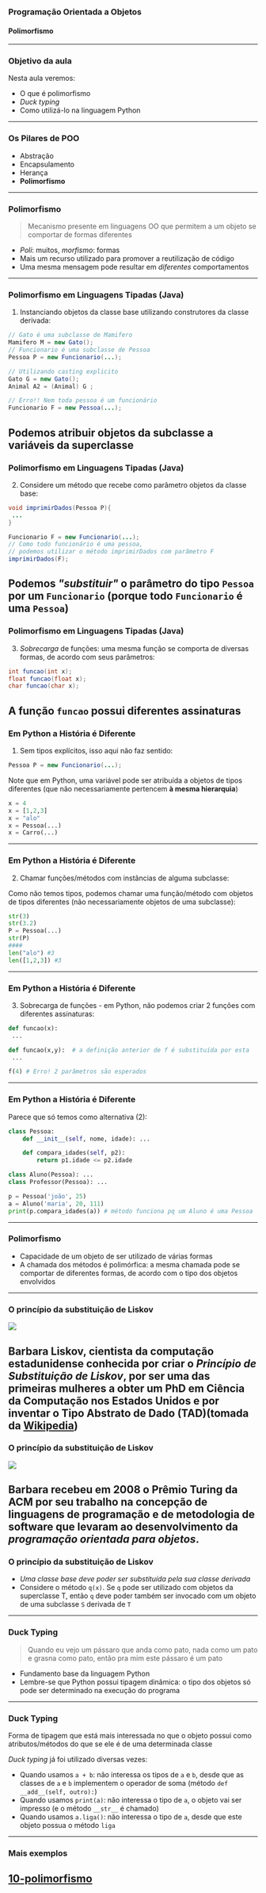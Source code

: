 ### Programação Orientada a Objetos
#### Polimorfismo
---

### Objetivo da aula

Nesta aula veremos: 

- O que é polimorfismo
- *Duck typing*
- Como utilizá-lo na linguagem Python
---

### Os Pilares de POO

- Abstração
- Encapsulamento
- Herança
- __Polimorfismo__
---

### Polimorfismo

> Mecanismo presente em linguagens OO que permitem a um objeto se comportar de
> formas diferentes 

- *Poli*: muitos, *morfismo*: formas
- Mais um recurso utilizado para promover a reutilização de código
- Uma mesma mensagem pode resultar em _diferentes_ comportamentos
---

### Polimorfismo em Linguagens Tipadas (Java)

1. Instanciando objetos da classe base utilizando construtores da classe derivada:

```java
// Gato é uma subclasse de Mamifero
Mamifero M = new Gato(); 
// Funcionario é uma subclasse de Pessoa
Pessoa P = new Funcionario(...); 

// Utilizando casting explicito
Gato G = new Gato();
Animal A2 = (Animal) G ;

// Erro!! Nem toda pessoa é um funcionário
Funcionario F = new Pessoa(...); 
```

Podemos atribuir objetos da subclasse a variáveis da superclasse
---

### Polimorfismo em Linguagens Tipadas (Java)

2. Considere um método que recebe como parâmetro objetos da classe base:

```java
void imprimirDados(Pessoa P){
 ...
}

Funcionario F = new Funcionario(...);
// Como todo funcionário é uma pessoa,
// podemos utilizar o método imprimirDados com parâmetro F
imprimirDados(F); 
```

Podemos _"substituir"_ o parâmetro do tipo `Pessoa` por um `Funcionario`
(porque todo `Funcionario` __é uma__ `Pessoa`)
---

### Polimorfismo em Linguagens Tipadas (Java)

3. _Sobrecarga_ de funções: uma mesma função se comporta de diversas
   formas, de acordo com seus parâmetros:

```java
int funcao(int x);
float funcao(float x);
char funcao(char x);
```

A função `funcao` possui diferentes __assinaturas__
---

### Em Python a História é Diferente

1. Sem tipos explícitos, isso aqui não faz sentido:

```java
Pessoa P = new Funcionario(...); 
```

Note que em Python, uma variável pode ser atribuída a objetos de tipos
diferentes (que não necessariamente pertencem __à mesma hierarquia__) 

```python 
x = 4 
x = [1,2,3] 
x = "alo" 
x = Pessoa(...) 
x = Carro(...) 
```
---

### Em Python a História é Diferente

2. Chamar funções/métodos com instâncias de alguma subclasse:

Como não temos tipos, podemos chamar uma função/método com objetos
de tipos diferentes (não necessariamente objetos de uma subclasse):

```python
str(3)
str(3.2)
P = Pessoa(...)
str(P)
####
len("alo") #3
len([1,2,3]) #3
```
---

### Em Python a História é Diferente

3. Sobrecarga de funções - em Python, não podemos criar 2 funções com 
diferentes assinaturas: 

```python
def funcao(x):
 ...

def funcao(x,y):  # a definição anterior de f é substituída por esta
 ...

f(4) # Erro! 2 parâmetros são esperados
```
---

### Em Python a História é Diferente

Parece que só temos como alternativa (2):

```python
class Pessoa:
    def __init__(self, nome, idade): ...

    def compara_idades(self, p2):
        return p1.idade <= p2.idade

class Aluno(Pessoa): ...
class Professor(Pessoa): ...

p = Pessoa('joão', 25)
a = Aluno('maria', 20, 111) 
print(p.compara_idades(a)) # método funciona pq um Aluno é uma Pessoa
```
---

### Polimorfismo

- Capacidade de um objeto de ser utilizado de várias formas
- A chamada dos métodos é polimórfica: a mesma chamada pode se comportar
  de diferentes formas, de acordo com o tipo dos objetos envolvidos
---

### O princípio da substituição de Liskov
  <img src="Barbara.jpg" ></img> 

Barbara Liskov, cientista da computação estadunidense conhecida por criar o
_Princípio de Substituição de Liskov_, por ser uma das primeiras mulheres a
obter um PhD em Ciência da Computação nos Estados Unidos e por inventar o Tipo
Abstrato de Dado (TAD)(tomada da
[Wikipedia](https://pt.wikipedia.org/wiki/Barbara_Liskov)) 
---

### O princípio da substituição de  Liskov
  <img src="Barbara.jpg" ></img> 

Barbara recebeu em 2008 o Prêmio Turing da ACM por seu trabalho na concepção
de linguagens de programação e de metodologia de software que levaram ao
desenvolvimento da _programação orientada para objetos_.
---

### O princípio da substituição de  Liskov
- *Uma classe base deve poder ser substituída pela sua classe derivada*
- Considere o método ```q(x)```. Se ```q``` pode ser utilizado com objetos da
  superclasse T, então ```q``` deve poder também ser invocado com um objeto de
  uma subclasse ```S``` derivada de ```T```
---

### Duck Typing

>Quando eu vejo um pássaro que anda como pato, nada como um pato
e grasna como pato, então pra mim este pássaro é um pato

- Fundamento base da linguagem Python
- Lembre-se que Python possui tipagem dinâmica: o tipo dos objetos
  só pode ser determinado na execução  do programa
---

### Duck Typing

Forma de tipagem que está mais interessada no que o objeto possui como
atributos/métodos do que se ele é de uma determinada classe

*Duck typing* já foi utilizado diversas vezes:

- Quando usamos ```a + b```: não interessa os tipos de ```a``` e ```b```,
  desde que as classes de ```a``` e ```b``` implementem o operador de soma
  (método ```def __add__(self, outro):```)
- Quando usamos ```print(a)```: não interessa o tipo de ```a```,
  o objeto vai ser impresso (e o método ```__str__``` é chamado)
- Quando usamos ```a.liga()```: não interessa o tipo de ```a```, desde que
  este objeto possua o método ```liga```
---

### Mais exemplos
[10-polimorfismo](10-Polimorfismo.ipynb)
---
